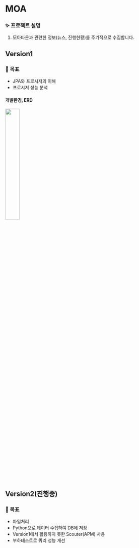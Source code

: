 # MOA

### ✨ 프로젝트 설명
1. 모아타운과 관련한 정보(뉴스, 진행현황)를 주기적으로 수집합니다.


## Version1

### 📌 목표
- JPA와 프로시저의 이해
- 프로시저 성능 분석


#### 개발환경, ERD
<img width="30%" src="https://github.com/MOA-NEWS/moa/assets/98940420/db29b8aa-956b-4441-9656-83720680fd09"/>



## Version2(진행중)

### 📌 목표
- 파일처리
- Python으로 데이터 수집하여 DB에 저장
- Version1에서 활용하지 못한 Scouter(APM) 사용
- 부하테스트로 쿼리 성능 개선

